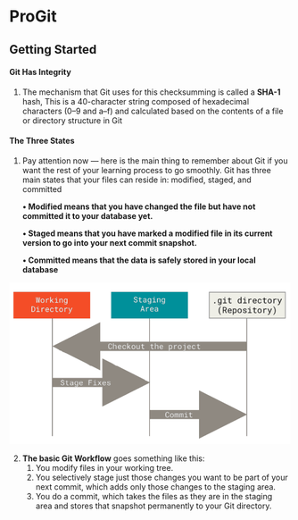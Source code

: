 # ProGit

## Getting Started

#### Git Has Integrity

1. The mechanism that Git uses for this checksumming is called a **SHA-1** hash, This is a 40-character string composed of hexadecimal characters (0–9 and a–f) and calculated based on the contents of a file or directory structure in Git

#### The Three States

1. Pay attention now — here is the main thing to remember about Git if you want the rest of your learning process to go smoothly. Git has three main states that your files can reside in: modified, staged, and committed

   **• Modified means that you have changed the file but have not committed it to your database yet.** 

   **• Staged means that you have marked a modified file in its current version to go into your next commit snapshot.** 

   **• Committed means that the data is safely stored in your local database**

![image-20221023222943515](https://raw.githubusercontent.com/zyb-992/Photobed/master/zyb/202210232229633.png)

2. **The basic Git Workflow** goes something like this: 
   1. You modify files in your working tree. 
   2. You selectively stage just those changes you want to be part of your next commit, which adds only those changes to the staging area. 
   3. You do a commit, which takes the files as they are in the staging area and stores that snapshot permanently to your Git directory.
